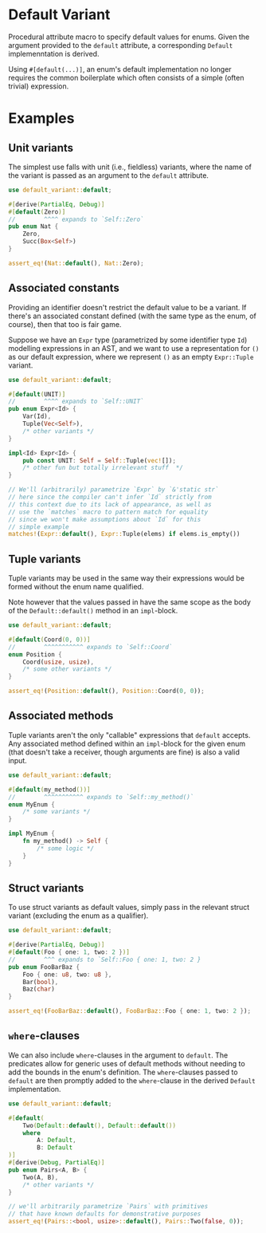 # Default Variant
Procedural attribute macro to specify default values for enums. Given
the argument provided to the `default` attribute, a corresponding
`Default` implemenntation is derived.

Using `#[default(...)]`, an enum's default implementation no longer
requires the common boilerplate which often consists of a simple
(often trivial) expression.

# Examples

## Unit variants
The simplest use falls with unit (i.e., fieldless) variants, where the
name of the variant is passed as an argument to the `default` attribute.
```rust
use default_variant::default;

#[derive(PartialEq, Debug)]
#[default(Zero)]
//        ^^^^ expands to `Self::Zero`
pub enum Nat {
    Zero,
    Succ(Box<Self>)
}

assert_eq!(Nat::default(), Nat::Zero);
```

## Associated constants
Providing an identifier doesn't restrict the default value to be a
variant. If there's an associated constant defined (with the same type as
the enum, of course), then that too is fair game.

Suppose we have an `Expr` type (parametrized by some identifier type `Id`) modelling expressions in an AST, and we
want to use a representation for `()` as our default expression, where
we represent `()` as an empty `Expr::Tuple` variant.
```rust
use default_variant::default;

#[default(UNIT)]
//        ^^^^ expands to `Self::UNIT`
pub enum Expr<Id> {
    Var(Id),
    Tuple(Vec<Self>),
    /* other variants */
}

impl<Id> Expr<Id> {
    pub const UNIT: Self = Self::Tuple(vec![]);
    /* other fun but totally irrelevant stuff  */
}

// We'll (arbitrarily) parametrize `Expr` by `&'static str`
// here since the compiler can't infer `Id` strictly from
// this context due to its lack of appearance, as well as
// use the `matches` macro to pattern match for equality
// since we won't make assumptions about `Id` for this
// simple example
matches!(Expr::default(), Expr::Tuple(elems) if elems.is_empty())
```

## Tuple variants
Tuple variants may be used in the same way their expressions would be
formed without the enum name qualified.

Note however that the values passed in have the same scope as the body
of the `Default::default()` method in an `impl`-block.
```rust
use default_variant::default;

#[default(Coord(0, 0))]
//        ^^^^^^^^^^^ expands to `Self::Coord`
enum Position {
    Coord(usize, usize),
    /* some other variants */
}

assert_eq!(Position::default(), Position::Coord(0, 0));
```
## Associated methods
Tuple variants aren't the only "callable" expressions that `default`
accepts. Any associated method defined within an `impl`-block for the
given enum (that doesn't take a receiver, though arguments are fine)
is also a valid input.

```rust
use default_variant::default;

#[default(my_method())]
//        ^^^^^^^^^^^ expands to `Self::my_method()`
enum MyEnum {
    /* some variants */
}

impl MyEnum {
    fn my_method() -> Self {
        /* some logic */
    }
}
```

## Struct variants
To use struct variants as default values, simply pass in the relevant
struct variant (excluding the enum as a qualifier).
```rust
use default_variant::default;

#[derive(PartialEq, Debug)]
#[default(Foo { one: 1, two: 2 })]
//        ^^^ expands to `Self::Foo { one: 1, two: 2 }
pub enum FooBarBaz {
    Foo { one: u8, two: u8 },
    Bar(bool),
    Baz(char)
}

assert_eq!(FooBarBaz::default(), FooBarBaz::Foo { one: 1, two: 2 });
```
## `where`-clauses
We can also include `where`-clauses in the argument to `default`. The
predicates allow for generic uses of default methods without needing
to add the bounds in the enum's definition. The `where`-clauses passed
to `default` are then promptly added to the `where`-clause in the
derived `Default` implementation.
```rust
use default_variant::default;

#[default(
    Two(Default::default(), Default::default())
    where
        A: Default,
        B: Default
)]
#[derive(Debug, PartialEq)]
pub enum Pairs<A, B> {
    Two(A, B),
    /* other variants */
}

// we'll arbitrarily parametrize `Pairs` with primitives
// that have known defaults for demonstrative purposes
assert_eq!(Pairs::<bool, usize>::default(), Pairs::Two(false, 0));
```